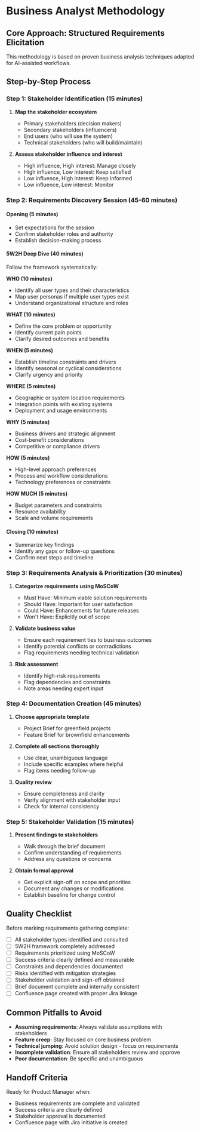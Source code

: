 # Business Analyst Methodology

## Core Approach: Structured Requirements Elicitation

This methodology is based on proven business analysis techniques adapted for AI-assisted workflows.

## Step-by-Step Process

### Step 1: Stakeholder Identification (15 minutes)
1. **Map the stakeholder ecosystem**
   - Primary stakeholders (decision makers)
   - Secondary stakeholders (influencers)
   - End users (who will use the system)
   - Technical stakeholders (who will build/maintain)

2. **Assess stakeholder influence and interest**
   - High influence, High interest: Manage closely
   - High influence, Low interest: Keep satisfied
   - Low influence, High interest: Keep informed
   - Low influence, Low interest: Monitor

### Step 2: Requirements Discovery Session (45-60 minutes)

#### Opening (5 minutes)
- Set expectations for the session
- Confirm stakeholder roles and authority
- Establish decision-making process

#### 5W2H Deep Dive (40 minutes)
Follow the framework systematically:

**WHO (10 minutes)**
- Identify all user types and their characteristics
- Map user personas if multiple user types exist
- Understand organizational structure and roles

**WHAT (10 minutes)**
- Define the core problem or opportunity
- Identify current pain points
- Clarify desired outcomes and benefits

**WHEN (5 minutes)**
- Establish timeline constraints and drivers
- Identify seasonal or cyclical considerations
- Clarify urgency and priority

**WHERE (5 minutes)**
- Geographic or system location requirements
- Integration points with existing systems
- Deployment and usage environments

**WHY (5 minutes)**
- Business drivers and strategic alignment
- Cost-benefit considerations
- Competitive or compliance drivers

**HOW (5 minutes)**
- High-level approach preferences
- Process and workflow considerations
- Technology preferences or constraints

**HOW MUCH (5 minutes)**
- Budget parameters and constraints
- Resource availability
- Scale and volume requirements

#### Closing (10 minutes)
- Summarize key findings
- Identify any gaps or follow-up questions
- Confirm next steps and timeline

### Step 3: Requirements Analysis & Prioritization (30 minutes)

1. **Categorize requirements using MoSCoW**
   - Must Have: Minimum viable solution requirements
   - Should Have: Important for user satisfaction
   - Could Have: Enhancements for future releases
   - Won't Have: Explicitly out of scope

2. **Validate business value**
   - Ensure each requirement ties to business outcomes
   - Identify potential conflicts or contradictions
   - Flag requirements needing technical validation

3. **Risk assessment**
   - Identify high-risk requirements
   - Flag dependencies and constraints
   - Note areas needing expert input

### Step 4: Documentation Creation (45 minutes)

1. **Choose appropriate template**
   - Project Brief for greenfield projects
   - Feature Brief for brownfield enhancements

2. **Complete all sections thoroughly**
   - Use clear, unambiguous language
   - Include specific examples where helpful
   - Flag items needing follow-up

3. **Quality review**
   - Ensure completeness and clarity
   - Verify alignment with stakeholder input
   - Check for internal consistency

### Step 5: Stakeholder Validation (15 minutes)

1. **Present findings to stakeholders**
   - Walk through the brief document
   - Confirm understanding of requirements
   - Address any questions or concerns

2. **Obtain formal approval**
   - Get explicit sign-off on scope and priorities
   - Document any changes or modifications
   - Establish baseline for change control

## Quality Checklist

Before marking requirements gathering complete:

- [ ] All stakeholder types identified and consulted
- [ ] 5W2H framework completely addressed
- [ ] Requirements prioritized using MoSCoW
- [ ] Success criteria clearly defined and measurable
- [ ] Constraints and dependencies documented
- [ ] Risks identified with mitigation strategies
- [ ] Stakeholder validation and sign-off obtained
- [ ] Brief document complete and internally consistent
- [ ] Confluence page created with proper Jira linkage

## Common Pitfalls to Avoid

- **Assuming requirements**: Always validate assumptions with stakeholders
- **Feature creep**: Stay focused on core business problem
- **Technical jumping**: Avoid solution design - focus on requirements
- **Incomplete validation**: Ensure all stakeholders review and approve
- **Poor documentation**: Be specific and unambiguous

## Handoff Criteria

Ready for Product Manager when:
- Business requirements are complete and validated
- Success criteria are clearly defined
- Stakeholder approval is documented
- Confluence page with Jira initiative is created